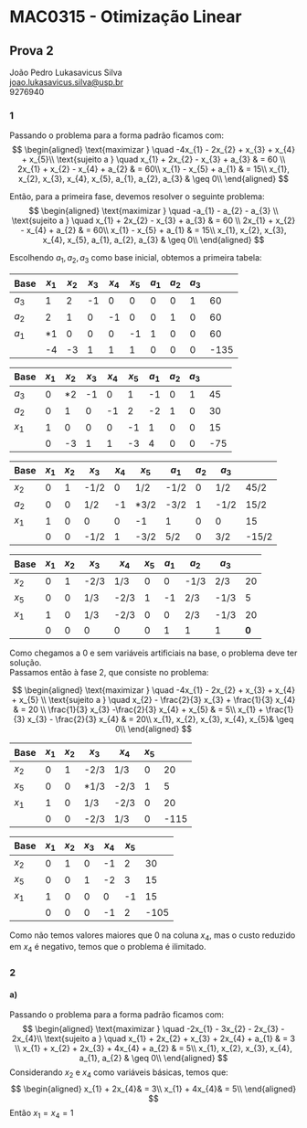# MAC0315 - Otimização Linear

## Prova 2

João Pedro Lukasavicus Silva  
joao.lukasavicus.silva@usp.br  
9276940  

### 1

Passando o problema para a forma padrão ficamos com:
$$
\begin{aligned}
\text{maximizar } \quad -4x_{1} - 2x_{2} + x_{3} + x_{4} + x_{5}\\
\text{sujeito a } \quad x_{1} + 2x_{2} - x_{3} + a_{3} & = 60 \\
2x_{1} + x_{2} - x_{4} + a_{2} & = 60\\
x_{1} - x_{5} + a_{1} & = 15\\
x_{1}, x_{2}, x_{3}, x_{4}, x_{5}, a_{1}, a_{2}, a_{3} & \geq 0\\
\end{aligned}
$$

Então, para a primeira fase, devemos resolver o seguinte problema:
$$
\begin{aligned}
\text{maximizar } \quad -a_{1} - a_{2} - a_{3} \\
\text{sujeito a } \quad x_{1} + 2x_{2} - x_{3} + a_{3} & = 60 \\
2x_{1} + x_{2} - x_{4} + a_{2} & = 60\\
x_{1} - x_{5} + a_{1} & = 15\\
x_{1}, x_{2}, x_{3}, x_{4}, x_{5}, a_{1}, a_{2}, a_{3} & \geq 0\\
\end{aligned}
$$

Escolhendo $a_{1}, a_{2}, a_{3}$ como base inicial, obtemos a primeira tabela:

|Base|$x_{1}$|$x_{2}$|$x_{3}$|$x_{4}$|$x_{5}$|$a_{1}$|$a_{2}$|$a_{3}$||
|-|-|-|-|-|-|-|-|-|-|
|$a_{3}$|  1|  2| -1|  0|  0|  0|  0|  1|   60|
|$a_{2}$|  2|  1|  0| -1|  0|  0|  1|  0|   60|
|$a_{1}$| *1|  0|  0|  0| -1|  1|  0|  0|   60|
|       | -4| -3|  1|  1|  1|  0|  0|  0| -135|

|Base|$x_{1}$|$x_{2}$|$x_{3}$|$x_{4}$|$x_{5}$|$a_{1}$|$a_{2}$|$a_{3}$||
|-|-|-|-|-|-|-|-|-|-|
|$a_{3}$|  0| *2| -1|  0|  1| -1|  0|  1|   45|
|$a_{2}$|  0|  1|  0| -1|  2| -2|  1|  0|   30|
|$x_{1}$|  1|  0|  0|  0| -1|  1|  0|  0|   15|
|       |  0| -3|  1|  1| -3|  4|  0|  0|  -75|

|Base|$x_{1}$|$x_{2}$|$x_{3}$|$x_{4}$|$x_{5}$|$a_{1}$|$a_{2}$|$a_{3}$||
|-|-|-|-|-|-|-|-|-|-|
|$x_{2}$|   0|   1| -1/2|    0|  1/2| -1/2|    0|  1/2| 45/2|
|$a_{2}$|   0|   0|  1/2|   -1| *3/2| -3/2|    1| -1/2| 15/2|
|$x_{1}$|   1|   0|    0|    0|   -1|    1|    0|    0|   15|
|       |   0|   0| -1/2|    1| -3/2|  5/2|    0|  3/2|-15/2|

|Base|$x_{1}$|$x_{2}$|$x_{3}$|$x_{4}$|$x_{5}$|$a_{1}$|$a_{2}$|$a_{3}$||
|-|-|-|-|-|-|-|-|-|-|
|$x_{2}$|   0|   1| -2/3|  1/3|    0|    0| -1/3|  2/3|   20|
|$x_{5}$|   0|   0|  1/3| -2/3|    1|   -1|  2/3| -1/3|    5|
|$x_{1}$|   1|   0|  1/3| -2/3|    0|    0|  2/3| -1/3|   20|
|       |   0|   0|    0|    0|    0|    1|    1|    1|**0**|

Como chegamos a 0 e sem variáveis artificiais na base, o problema deve ter solução.  
Passamos então à fase 2, que consiste no problema:

$$
\begin{aligned}
\text{maximizar } \quad -4x_{1} - 2x_{2} + x_{3} + x_{4} + x_{5} \\
\text{sujeito a } \quad x_{2} - \frac{2}{3} x_{3} + \frac{1}{3} x_{4} & = 20 \\
\frac{1}{3} x_{3} -\frac{2}{3} x_{4} + x_{5} & = 5\\
x_{1} + \frac{1}{3} x_{3} - \frac{2}{3} x_{4} & = 20\\
x_{1}, x_{2}, x_{3}, x_{4}, x_{5}& \geq 0\\
\end{aligned}
$$

|Base|$x_{1}$|$x_{2}$|$x_{3}$|$x_{4}$|$x_{5}$||
|-|-|-|-|-|-|-|
|$x_{2}$|   0|   1| -2/3|  1/3|    0|   20|
|$x_{5}$|   0|   0| *1/3| -2/3|    1|    5|
|$x_{1}$|   1|   0|  1/3| -2/3|    0|   20| 
|       |   0|   0| -2/3|  1/3|    0| -115|

|Base|$x_{1}$|$x_{2}$|$x_{3}$|$x_{4}$|$x_{5}$||
|-|-|-|-|-|-|-|
|$x_{2}$|   0|   1|    0|   -1|    2|   30|
|$x_{5}$|   0|   0|    1|   -2|    3|   15|
|$x_{1}$|   1|   0|    0|    0|   -1|   15| 
|       |   0|   0|    0|   -1|    2| -105|

Como não temos valores maiores que 0 na coluna $x_{4}$, mas o custo reduzido em $x_{4}$ é negativo, temos que o problema é ilimitado.

### 2
#### a)
Passando o problema para a forma padrão ficamos com:
$$
\begin{aligned}
\text{maximizar } \quad -2x_{1} - 3x_{2} - 2x_{3} - 2x_{4}\\
\text{sujeito a } \quad x_{1} + 2x_{2} + x_{3} + 2x_{4} + a_{1} & = 3 \\
x_{1} + x_{2} + 2x_{3} + 4x_{4} + a_{2} & = 5\\
x_{1}, x_{2}, x_{3}, x_{4}, a_{1}, a_{2} & \geq 0\\
\end{aligned}
$$
Considerando $x_{2}$ e $x_{4}$ como variáveis básicas, temos que:
$$
\begin{aligned}
x_{1} + 2x_{4}& = 3\\
x_{1} + 4x_{4}& = 5\\
\end{aligned}
$$
Então $x_{1} = x_{4} = 1$
